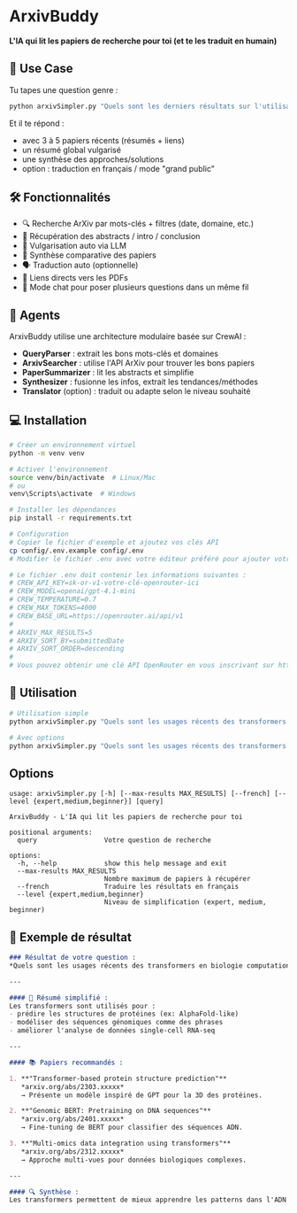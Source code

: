 # ArxivBuddy

**L'IA qui lit les papiers de recherche pour toi (et te les traduit en humain)**

## 🎯 Use Case

Tu tapes une question genre :

```bash
python arxivSimpler.py "Quels sont les derniers résultats sur l'utilisation des transformers pour la biologie computationnelle ?"
```

Et il te répond :
- avec 3 à 5 papiers récents (résumés + liens)
- un résumé global vulgarisé
- une synthèse des approches/solutions
- option : traduction en français / mode "grand public"

## 🛠 Fonctionnalités

- 🔍 Recherche ArXiv par mots-clés + filtres (date, domaine, etc.)
- 📄 Récupération des abstracts / intro / conclusion
- 🧠 Vulgarisation auto via LLM
- 🧪 Synthèse comparative des papiers
- 🗣 Traduction auto (optionnelle)
- 📎 Liens directs vers les PDFs
- 💬 Mode chat pour poser plusieurs questions dans un même fil

## 🤖 Agents

ArxivBuddy utilise une architecture modulaire basée sur CrewAI :

- **QueryParser** : extrait les bons mots-clés et domaines
- **ArxivSearcher** : utilise l'API ArXiv pour trouver les bons papiers
- **PaperSummarizer** : lit les abstracts et simplifie
- **Synthesizer** : fusionne les infos, extrait les tendances/méthodes
- **Translator** (option) : traduit ou adapte selon le niveau souhaité

## 💻 Installation

```bash
# Créer un environnement virtuel
python -m venv venv

# Activer l'environnement
source venv/bin/activate  # Linux/Mac
# ou
venv\Scripts\activate  # Windows

# Installer les dépendances
pip install -r requirements.txt

# Configuration
# Copier le fichier d'exemple et ajoutez vos clés API
cp config/.env.example config/.env
# Modifier le fichier .env avec votre éditeur préféré pour ajouter votre clé API

# Le fichier .env doit contenir les informations suivantes :
# CREW_API_KEY=sk-or-v1-votre-clé-openrouter-ici
# CREW_MODEL=openai/gpt-4.1-mini
# CREW_TEMPERATURE=0.7
# CREW_MAX_TOKENS=4000
# CREW_BASE_URL=https://openrouter.ai/api/v1
# 
# ARXIV_MAX_RESULTS=5
# ARXIV_SORT_BY=submittedDate
# ARXIV_SORT_ORDER=descending
#
# Vous pouvez obtenir une clé API OpenRouter en vous inscrivant sur https://openrouter.ai
```

## 🚀 Utilisation

```bash
# Utilisation simple
python arxivSimpler.py "Quels sont les usages récents des transformers en biologie computationnelle ?"

# Avec options
python arxivSimpler.py "Quels sont les usages récents des transformers en biologie computationnelle ?" --french --level beginner
```

## Options

```
usage: arxivSimpler.py [-h] [--max-results MAX_RESULTS] [--french] [--level {expert,medium,beginner}] [query]

ArxivBuddy - L'IA qui lit les papiers de recherche pour toi

positional arguments:
  query                 Votre question de recherche

options:
  -h, --help            show this help message and exit
  --max-results MAX_RESULTS
                        Nombre maximum de papiers à récupérer
  --french              Traduire les résultats en français
  --level {expert,medium,beginner}
                        Niveau de simplification (expert, medium, beginner)
```

## 📝 Exemple de résultat

```markdown
### Résultat de votre question :
*Quels sont les usages récents des transformers en biologie computationnelle ?*

---

#### 🧬 Résumé simplifié :
Les transformers sont utilisés pour :
- prédire les structures de protéines (ex: AlphaFold-like)
- modéliser des séquences génomiques comme des phrases
- améliorer l'analyse de données single-cell RNA-seq

---

#### 📚 Papiers recommandés :

1. **"Transformer-based protein structure prediction"**  
   *arxiv.org/abs/2303.xxxxx*  
   → Présente un modèle inspiré de GPT pour la 3D des protéines.

2. **"Genomic BERT: Pretraining on DNA sequences"**  
   *arxiv.org/abs/2401.xxxxx*  
   → Fine-tuning de BERT pour classifier des séquences ADN.

3. **"Multi-omics data integration using transformers"**  
   *arxiv.org/abs/2312.xxxxx*  
   → Approche multi-vues pour données biologiques complexes.

---

#### 🔍 Synthèse :
Les transformers permettent de mieux apprendre les patterns dans l'ADN et ARN. La tendance va vers des modèles pré-entraînés sur de larges bases biologiques, souvent adaptés du NLP.
```
